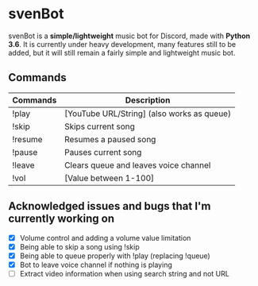 # svenBot

svenBot is a **simple/lightweight** music bot for Discord, made with **Python 3.6**.
It is currently under heavy development, many features still to be added, 
but it will still remain a fairly simple and lightweight music bot.

## Commands
| Commands          | Description                                |
| ----------------- | ------------------------------------------ |
| !play             | [YouTube URL/String] (also works as queue) |
| !skip             | Skips current song                         |
| !resume           | Resumes a paused song                      |
| !pause            | Pauses current song                        |
| !leave            | Clears queue and leaves voice channel      |
| !vol              | [Value between 1-100]                      |

## Acknowledged issues and bugs that I'm currently working on
- [x] Volume control and adding a volume value limitation
- [x] Being able to skip a song using !skip
- [x] Being able to queue properly with !play (replacing !queue)
- [x] Bot to leave voice channel if nothing is playing
- [ ] Extract video information when using search string and not URL